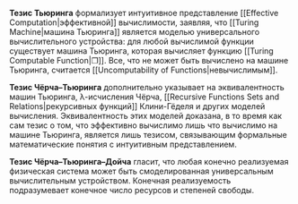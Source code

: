 
**Тезис Тьюринга** формализует интуитивное представление [[Effective Computation|эффективной]] вычислимости, заявляя, что [[Turing Machine|машина Тьюринга]] является моделью универсального вычислительного устройства: для любой вычислимой функции существует машина Тьюринга, которая вычисляет функцию [[Turing Computable Function|❐]]. Все, что не может быть вычислено на машине Тьюринга, считается [[Uncomputability of Functions|невычислимым]]. 

**Тезис Чёрча–Тьюринга** дополнительно указывает на эквивалентность машин Тьюринга, λ-исчисления Чёрча, [[Recursive Functions Sets and Relations|рекурсивных функций]] Клини-Гёделя и других моделей вычисления. Эквивалентность этих моделей доказана, в то время как сам тезис о том, что эффективно вычислимо лишь что вычислимо на машине Тьюринга, является лишь тезисом, связывающим формальные математические понятия с интуитивным представлением.

**Тезис Чёрча–Тьюринга–Дойча** гласит, что любая конечно реализуемая физическая система может быть смоделированная универсальным вычислительным устройством. Конечная реализуемость подразумевает конечное число ресурсов и степеней свободы. 

